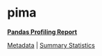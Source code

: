 # pima

[**Pandas Profiling Report**](https://epistasislab.github.io/pmlb/profile/pima.html)

[Metadata](metadata.yaml) | [Summary Statistics](summary_stats.tsv)

